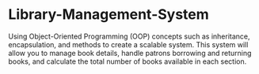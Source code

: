 # Library-Management-System
Using Object-Oriented Programming (OOP) concepts such as inheritance, encapsulation, and methods to create a scalable system. This system will allow you to manage book details, handle patrons borrowing and returning books, and calculate the total number of books available in each section.
